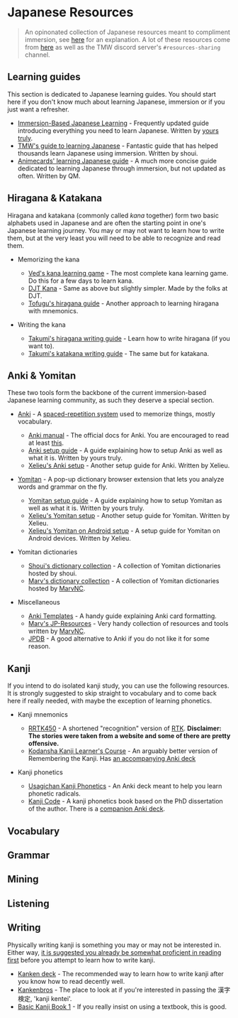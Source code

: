 # Japanese Resources

> An opinonated collection of Japanese resources meant to compliment immersion, see [here](https://donkuri.github.io/learn-japanese/guide/) for an explanation. A lot of these resources come from [here](https://donkuri.github.io/learn-japanese/resources/) as well as the TMW discord server's `#resources-sharing` channel.

## Learning guides

This section is dedicated to Japanese learning guides. You should start here if you don't know much about learning Japanese, immersion or if you just want a refresher.

- [Immersion-Based Japanese Learning](https://donkuri.github.io/learn-japanese/guide/) - Frequently updated guide introducing everything you need to learn Japanese. Written by [yours truly](https://github.com/donkuri/).
- [TMW's guide to learning Japanese](https://learnjapanese.moe/guide/) - Fantastic guide that has helped thousands learn Japanese using immersion. Written by shoui.
- [Animecards' learning Japanese guide](https://animecards.site/learningjapanese/) - A much more concise guide dedicated to learning Japanese through immersion, but not updated as often. Written by QM.

## Hiragana & Katakana

Hiragana and katakana (commonly called *kana* together) form two basic alphabets used in Japanese and are often the starting point in one's Japanese learning journey. You may or may not want to learn how to write them, but at the very least you will need to be able to recognize and read them.

- Memorizing the kana
  - [Ved's kana learning game](https://vedxyz.github.io/kana/) - The most complete kana learning game. Do this for a few days to learn kana.
  - [DJT Kana](https://djtguide.neocities.org/kana/) - Same as above but slightly simpler. Made by the folks at DJT.
  - [Tofugu's hiragana guide](https://www.tofugu.com/japanese/learn-hiragana/) - Another approach to learning hiragana with mnemonics.
 
- Writing the kana
  - [Takumi's hiragana writing guide](https://www.youtube.com/watch?v=wD3FJgij79c) - Learn how to write hiragana (if you want to).
  - [Takumi's katakana writing guide](https://www.youtube.com/watch?v=rf-n_qI2occ) - The same but for katakana.

## Anki & Yomitan

These two tools form the backbone of the current immersion-based Japanese learning community, as such they deserve a special section.

- [Anki](https://apps.ankiweb.net/) - A [spaced-repetition system](https://en.wikipedia.org/wiki/Spaced_repetition) used to memorize things, mostly vocabulary.
  - [Anki manual](https://docs.ankiweb.net/#/) - The official docs for Anki. You are encouraged to read at least [this](https://docs.ankiweb.net/getting-started.html).
  - [Anki setup guide](https://donkuri.github.io/learn-japanese/setup/#anki-setup) - A guide explaining how to setup Anki as well as what it is. Written by yours truly.
  - [Xelieu's Anki setup](https://xelieu.github.io/jp-lazy-guide/setupAnki/) - Another setup guide for Anki. Written by Xelieu.
 
- [Yomitan](https://yomitan.wiki/) - A pop-up dictionary browser extension that lets you analyze words and grammar on the fly.
  - [Yomitan setup guide](https://donkuri.github.io/learn-japanese/setup/#yomitan-setup) - A guide explaining how to setup Yomitan as well as what it is. Written by yours truly.
  - [Xelieu's Yomitan setup](https://xelieu.github.io/jp-lazy-guide/setupYomitanOnPC/) - Another setup guide for Yomitan. Written by Xelieu.
  - [Xelieu's Yomitan on Android setup](https://xelieu.github.io/jp-lazy-guide/setupYomitanOnAndroid/) - A setup guide for Yomitan on Android devices. Written by Xelieu.

- Yomitan dictionaries
  - [Shoui's dictionary collection](https://drive.google.com/drive/folders/1tTdLppnqMfVC5otPlX_cs4ixlIgjv_lH) - A collection of Yomitan dictionaries hosted by shoui.
  - [Marv's dictionary collection](https://github.com/MarvNC/yomitan-dictionaries) - A collection of Yomitan dictionaries hosted by [MarvNC](https://github.com/MarvNC).

- Miscellaneous
  - [Anki Templates](https://chrisk91.me/post/2018-09-28-Anki-Templates-Introduction-HTML/) - A handy guide explaining Anki card formatting.
  - [Marv's JP-Resources](https://github.com/MarvNC/JP-Resources) - Very handy collection of resources and tools written by [MarvNC](https://github.com/MarvNC).
  - [JPDB](https://jpdb.io/) - A good alternative to Anki if you do not like it for some reason.

## Kanji

If you intend to do isolated kanji study, you can use the following resources. It is strongly suggested to skip straight to vocabulary and to come back here if really needed, with maybe the exception of learning phonetics.

- Kanji mnemonics
  - [RRTK450](https://mega.nz/file/2SJiWC4b#hL98qtC_hiLlQDg0LqVJoqD2-5ywT2Nwd4kjROY_KwQ) - A shortened "recognition" version of [RTK](https://www.amazon.com/Remembering-Kanji-Complete-Japanese-Characters/dp/0824835921). **Disclaimer: The stories were taken from a website and some of there are pretty offensive.**
  - [Kodansha Kanji Learner's Course](https://www.amazon.com/Kodansha-Kanji-Learners-Course-Step/dp/1568365268) - An arguably better version of Remembering the Kanji. Has [an accompanying Anki deck](https://ankiweb.net/shared/info/1564742924)
 
- Kanji phonetics
  - [Usagichan Kanji Phonetics](https://drive.google.com/file/d/1xyynMQiOuqlC_cBBTwG9t3snRubHqU7e/view?usp=drive_link) - An Anki deck meant to help you learn phonetic radicals.
  - [Kanji Code](https://thekanjicode.com/) - A kanji phonetics book based on the PhD dissertation of the author. There is a [companion Anki deck](https://ankiweb.net/shared/info/470563167).

## Vocabulary

## Grammar

## Mining

## Listening

## Writing

Physically writing kanji is something you may or may not be interested in. Either way, [it is suggested you already be somewhat proficient in reading first](https://animecards.site/writingjapanese/) before you attempt to learn how to write kanji.

- [Kanken deck](https://ankiweb.net/shared/info/759825185) - The recommended way to learn how to write kanji after you know how to read decently well.
- [Kankenbros](https://rentry.org/kankenbros) - The place to look at if you're interested in passing the 漢字検定, 'kanji kentei'.
- [Basic Kanji Book 1](https://www.amazon.com/BASIC-KANJI-BOOK-Vol-1-2-C3-A8me-dp-4893589733/dp/4893589733/ref=dp_ob_title_bk) - If you really insist on using a textbook, this is good.

